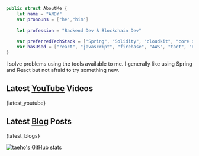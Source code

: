 ```swift
public struct AboutMe {
    let name = "ANDY"
    var pronouns = ["he","him"]
    
    let profession = "Backend Dev & Blockchain Dev"
    
    var preferredTechStack = ["Spring", "Solidity", "cloudkit", "core data"]
    var hasUsed = ["react", "javascript", "firebase", "AWS", "tact", "Pytouch"]
}
```

I solve problems using the tools available to me. 
I generally like using Spring and React but not afraid to try something new.

## Latest [YouTube](https://www.youtube.com/channel/UC6na4Lq0ozPBjHD1X42szEQ) Videos

{latest_youtube}

## Latest [Blog](https://cctplus.dev) Posts

{latest_blogs}

[![taeho's GitHub stats](https://github-readme-stats.vercel.app/api?username=andy3400&include_all_commits=true&theme=nord&hide_border=true&count_private=true)](https://github.com/andy3400/github-readme-stats)

